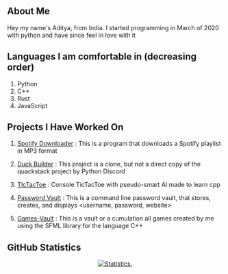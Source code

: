 <!-- ![A Tool For Converting Caffeine Into Code](https://i.pinimg.com/originals/b6/d9/e4/b6d9e4bb3642d036a207f7a83b2f9128.jpg) -->

## About Me

Hey my name's Aditya, from India. I started programming in March of 2020 with python and have since feel in love with it

## Languages I am comfortable in (decreasing order)

1. Python
2. C++
3. Rust
4. JavaScript

## Projects I Have Worked On

1. [Spotify Downloader](https://github.com/Reverend-Toady/Spotify-Downloader)
  : This is a program that downloads a Spotify playlist in MP3 format

2. [Duck Builder](https://github.com/Reverend-Toady/Duck-Builder)
  : This project is a clone, but not a direct copy of the quackstack project by Python Discord

3. [TIcTacToe](https://github.com/Reverend-Toady/tic-tac-toe)
  : Console TicTacToe with pseudo-smart AI made to learn cpp

4. [Password Vault](https://github.com/Reverend-Toady/password-vault)
  : This is a command line password vault, that stores, creates, and displays <username, password, website> 
  
5. [Games-Vault](https://github.com/Reverend-Toady/Games-Vault)
  : This is a vault or a cumulation all games created by me using the SFML library for the language C++
  
## GitHub Statistics

<p align=center>
<a href="https://github.com/Reverend-Toady">
  <img align="center" src="https://github-readme-stats.vercel.app/api?username=Reverend-Toady&show_icons=true&include_all_commits=true&count_private=true$show_icons=true&theme=tokyonight&hide_border=true" alt="Statistics." />
</a>
</p>
</details>
